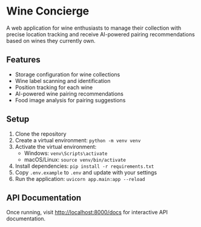 # Wine Concierge

A web application for wine enthusiasts to manage their collection with precise location tracking and receive AI-powered pairing recommendations based on wines they currently own.

## Features

- Storage configuration for wine collections
- Wine label scanning and identification
- Position tracking for each wine
- AI-powered wine pairing recommendations
- Food image analysis for pairing suggestions

## Setup

1. Clone the repository
2. Create a virtual environment: `python -m venv venv`
3. Activate the virtual environment:
   - Windows: `venv\Scripts\activate`
   - macOS/Linux: `source venv/bin/activate`
4. Install dependencies: `pip install -r requirements.txt`
5. Copy `.env.example` to `.env` and update with your settings
6. Run the application: `uvicorn app.main:app --reload`

## API Documentation

Once running, visit <http://localhost:8000/docs> for interactive API documentation.

